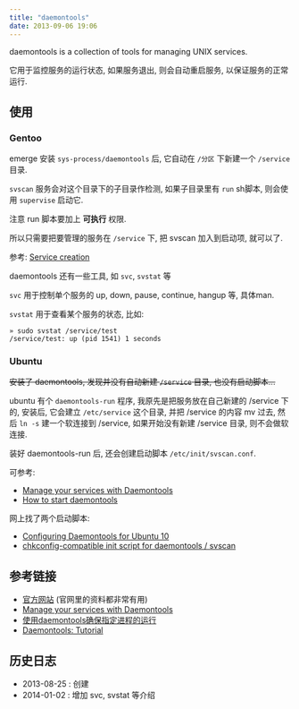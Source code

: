 ```yaml
---
title: "daemontools"
date: 2013-09-06 19:06
---
```



daemontools is a collection of tools for managing UNIX services.

它用于监控服务的运行状态, 如果服务退出, 则会自动重启服务, 以保证服务的正常运行.


## 使用 ##

### Gentoo ###
emerge 安装 `sys-process/daemontools` 后, 它自动在 `/分区` 下新建一个 `/service` 目录. 

`svscan` 服务会对这个目录下的子目录作检测, 如果子目录里有 `run` sh脚本, 则会使用 `supervise` 启动它.

注意 run 脚本要加上 **可执行** 权限.

所以只需要把要管理的服务在 `/service` 下, 把 svscan 加入到启动项, 就可以了.

参考: [Service creation](http://cr.yp.to/daemontools/faq/create.html)

daemontools 还有一些工具, 如 `svc`, `svstat` 等

`svc` 用于控制单个服务的 up, down, pause, continue, hangup 等, 具体man.

`svstat` 用于查看某个服务的状态, 比如:

	» sudo svstat /service/test
	/service/test: up (pid 1541) 1 seconds

### Ubuntu ###
<strike>安装了 daemontools, 发现并没有自动新建 `/service` 目录, 也没有启动脚本...</strike>

ubuntu 有个 `daemontools-run` 程序, 我原先是把服务放在自己新建的 /service 下的, 安装后, 它会建立 `/etc/service` 这个目录, 并把 /service 的内容 mv 过去, 然后 `ln -s` 建一个软连接到 /service, 如果开始没有新建 /service 目录, 则不会做软连接.

装好 daemontools-run 后, 还会创建启动脚本 `/etc/init/svscan.conf`.

可参考:

* [Manage your services with Daemontools](http://isotope11.com/blog/manage-your-services-with-daemontools)
* [How to start daemontools](http://cr.yp.to/daemontools/start.html)

网上找了两个启动脚本:

* [Configuring Daemontools for Ubuntu 10](https://gist.github.com/gregory80/563598)
* [chkconfig-compatible init script for daemontools / svscan](https://blog.darmasoft.net/2011/06/24/chkconfig-compatible-daemontools-init-script.html)

## 参考链接 ##

* [官方网站](http://cr.yp.to/daemontools.html) (官网里的资料都非常有用)
* [Manage your services with Daemontools](http://isotope11.com/blog/manage-your-services-with-daemontools)
* [使用daemontools确保指定进程的运行](http://idaemon.net/post-797.html)
* [Daemontools: Tutorial](http://blog.teksol.info/pages/daemontools/tutorial)

## 历史日志 ##

* 2013-08-25 : 创建
* 2014-01-02 : 增加 svc, svstat 等介绍
